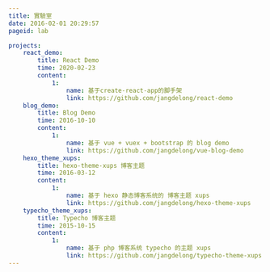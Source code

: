 ```yaml
---
title: 實驗室
date: 2016-02-01 20:29:57
pageid: lab

projects:
    react_demo:
        title: React Demo
        time: 2020-02-23
        content:
            1:
                name: 基于create-react-app的脚手架
                link: https://github.com/jangdelong/react-demo
    blog_demo:
        title: Blog Demo
        time: 2016-10-10
        content:
            1:
                name: 基于 vue + vuex + bootstrap 的 blog demo
                link: https://github.com/jangdelong/vue-blog-demo
    hexo_theme_xups:
        title: hexo-theme-xups 博客主题
        time: 2016-03-12
        content:
            1:
                name: 基于 hexo 静态博客系统的 博客主题 xups
                link: https://github.com/jangdelong/hexo-theme-xups
    typecho_theme_xups:
        title: Typecho 博客主题
        time: 2015-10-15
        content:
            1:
                name: 基于 php 博客系统 typecho 的主题 xups
                link: https://github.com/jangdelong/typecho-theme-xups  
---
```

